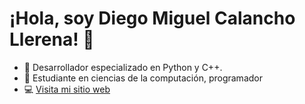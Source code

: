 # ¡Hola, soy Diego Miguel Calancho Llerena! 👋
- 🌟 Desarrollador especializado en Python y C++.
- 🚀 Estudiante en ciencias de la computación, programador
- 💻 [Visita mi sitio web](https://diegocalancho.github.io/)
